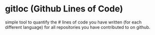 # gitloc (Github Lines of Code)

simple tool to quantify the # lines of code you have written (for each different language) for all repositories
you have contributed to on github.


